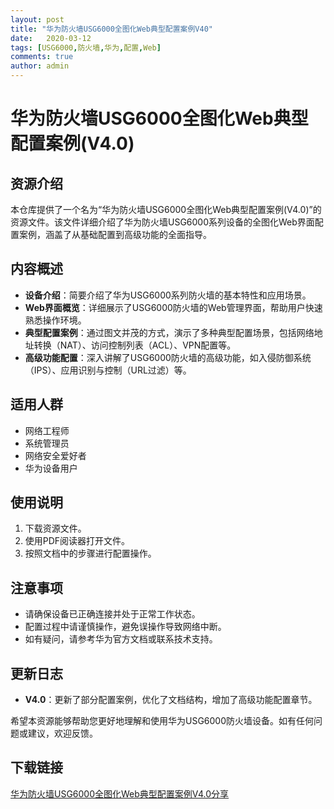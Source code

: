 ```yaml
---
layout: post
title: "华为防火墙USG6000全图化Web典型配置案例V40"
date:   2020-03-12
tags: [USG6000,防火墙,华为,配置,Web]
comments: true
author: admin
---
```

# 华为防火墙USG6000全图化Web典型配置案例(V4.0)

## 资源介绍

本仓库提供了一个名为“华为防火墙USG6000全图化Web典型配置案例(V4.0)”的资源文件。该文件详细介绍了华为防火墙USG6000系列设备的全图化Web界面配置案例，涵盖了从基础配置到高级功能的全面指导。

## 内容概述

- **设备介绍**：简要介绍了华为USG6000系列防火墙的基本特性和应用场景。
- **Web界面概览**：详细展示了USG6000防火墙的Web管理界面，帮助用户快速熟悉操作环境。
- **典型配置案例**：通过图文并茂的方式，演示了多种典型配置场景，包括网络地址转换（NAT）、访问控制列表（ACL）、VPN配置等。
- **高级功能配置**：深入讲解了USG6000防火墙的高级功能，如入侵防御系统（IPS）、应用识别与控制（URL过滤）等。

## 适用人群

- 网络工程师
- 系统管理员
- 网络安全爱好者
- 华为设备用户

## 使用说明

1. 下载资源文件。
2. 使用PDF阅读器打开文件。
3. 按照文档中的步骤进行配置操作。

## 注意事项

- 请确保设备已正确连接并处于正常工作状态。
- 配置过程中请谨慎操作，避免误操作导致网络中断。
- 如有疑问，请参考华为官方文档或联系技术支持。

## 更新日志

- **V4.0**：更新了部分配置案例，优化了文档结构，增加了高级功能配置章节。

希望本资源能够帮助您更好地理解和使用华为USG6000防火墙设备。如有任何问题或建议，欢迎反馈。

## 下载链接

[华为防火墙USG6000全图化Web典型配置案例V4.0分享](https://pan.quark.cn/s/87f141a37b22)